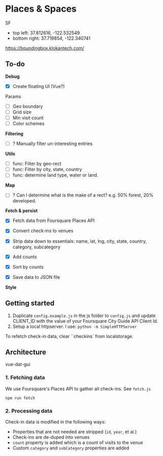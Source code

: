 # Places & Spaces

SF
- top left: 37.812616, -122.532549
- bottom right: 37.719854, -122.340741

https://boundingbox.klokantech.com/

## To-do

**Debug**
- [x] Create floating UI (Vue?)

Params
- [ ] Geo boundary
- [ ] Grid size
- [ ] Min visit count
- [ ] Color schemes

**Filtering**
- [ ] ? Manually filter un-interesting entries

**Utils**
- [ ] func: Filter by geo-rect
- [ ] func: Filter by city, state, country
- [ ] func: determine land type, water or land. 

**Map**
- [ ] ? Can I determine what is the make of a rect? e.g. 50% forest, 20% developed.

**Fetch & persist**
- [x] Fetch data from Foursquare Places API
- [x] Convert check-ins to venues
- [x] Strip data down to essentials: name, lat, lng, city, state, country, category, subcategory
- [x] Add counts
- [x] Sort by counts
- [x] Save data to JSON file


**Style**


## Getting started

1. Duplicate ```config.example.js``` in the js folder to ```config.js``` and update CLIENT_ID with the value of your Foursquare City Guide API Client Id.
2. Setup a local httpserver. I use: ```python -m SimpleHTTPServer```

To refetch check-in data, clear ``checkins` from localstorage.

## Architecture 

vue-dat-gui

### 1. Fetching data

We use Foursquare's Places API to gather all check-ins. See `fetch.js`

`npm run fetch`


### 2. Processing data

Check-in data is modified in the following ways:
- Properties that are not needed are stripped (`id`, `year`, et al.)
- Check-ins are de-duped into venues
- `count` property is added which is a count of visits to the venue
- Custom `category` and `subCategory` properties are added




